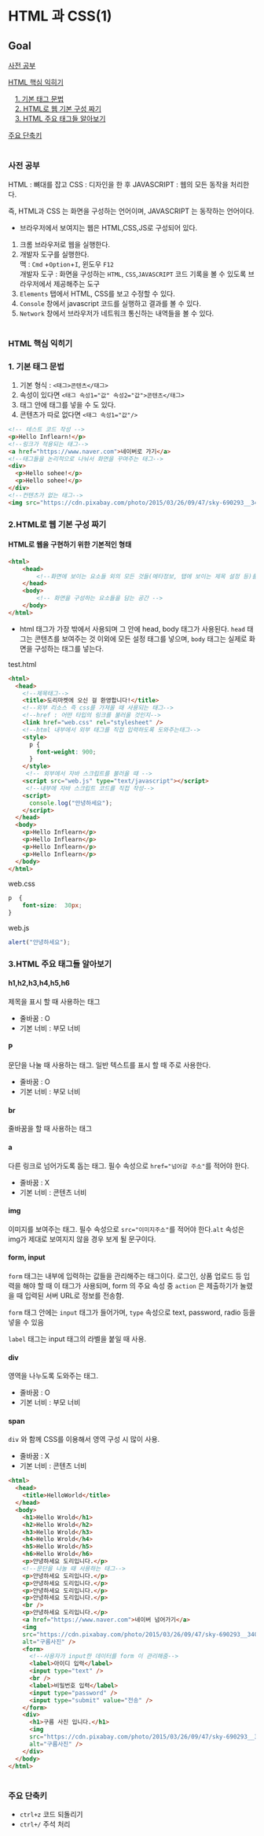 # HTML 과 CSS(1) 
## Goal 
[사전 공부](#사전-공부)

[HTML 핵심 익히기](#html-핵심-익히기) 

　[1. 기본 태그 문법](#기본-태그-문법)  
　[2.  HTML로 웹 기본 구성 짜기](#html로-웹-기본-구성-짜기)  
　[3. HTML 주요 태그들 알아보기](#html-주요-태그들-알아보기)  

[주요 단축키](#주요-단축)
#

### 사전 공부
HTML : 뼈대를 잡고 
CSS : 디자인을 한 후
JAVASCRIPT : 웹의 모든 동작을 처리한다.

즉, HTML과 CSS 는 화면을 구성하는 언어이며,  JAVASCRIPT 는 동작하는 언어이다. 
 
 - 브라우저에서 보여지는 웹은 HTML,CSS,JS로 구성되어 있다.
 1. 크롬 브라우저로 웹을 실행한다.
 2. 개발자 도구를 실행한다.  
 맥 : `Cmd` +`Option`+`I`, 윈도우 `F12`    
 개발자 도구 : 화면을 구성하는 `HTML`, `CSS`,`JAVASCRIPT` 코드 기록을 볼 수 있도록 브라우저에서 제공해주는 도구 
 3. `Elements` 탭에서 HTML, CSS를 보고 수정할 수 있다.
 4. `Console` 창에서 javascript 코드를 실행하고 결과를 볼 수 있다.
 5. `Network` 창에서 브라우저가 네트워크 통신하는 내역들을 볼 수 있다.
 #
### HTML 핵심 익히기

### 1. 기본 태그 문법 
1. 기본 형식 : `<태그>콘텐츠</태그>`
2. 속성이 있다면 `<태그 속성1="값" 속성2="값">콘텐츠</태그>`
3. 태그 안에 태그를 넣을 수 도 있다.
4. 콘텐츠가 따로 없다면 `<태그 속성1="값"/>`
```html 
<!-- 테스트 코드 작성 -->
<p>Hello Inflearn!</p>
<!--링크가 적용되는 태그-->
<a href="https://www.naver.com">네이버로 가기</a>
<!--태그들을 논리적으로 나눠서 화면을 꾸며주는 태그-->
<div>
  <p>Hello sohee!</p>
  <p>Hello sohee!</p>
</div>
<!--컨텐츠가 없는 태그-->
<img src="https://cdn.pixabay.com/photo/2015/03/26/09/47/sky-690293__340.jpg" />
```

### 2.HTML로 웹 기본 구성 짜기 

#### HTML로 웹을 구현하기 위한 기본적인 형태 
```html
<html>
    <head>
        <!--화면에 보이는 요소들 외의 모든 것들(메타정보, 탭에 보이는 제목 설정 등)를 담는 공간-->
    </head>
    <body>
        <!-- 화면을 구성하는 요소들을 담는 공간 -->
    </body>
</html>
```
- html 태그가 가장 밖에서 사용되며 그 안에 head, body 태그가 사용된다.
	`head` 태그는 콘텐츠를 보여주는 것 이외에 모든 설정 태그를 넣으며, `body` 태그는 실제로 화면을 구성하는 태그를 넣는다.
	
test.html 
```html
<html>
  <head>
    <!--제목태그-->
    <title>도리마켓에 오신 걸 환영합니다!</title>
    <!--외부 리소스 즉 css를 가져올 때 사용되는 태그-->
    <!--href : 어떤 타입의 링크를 불러올 것인지-->
    <link href="web.css" rel="stylesheet" />
    <!--html 내부에서 외부 태그를 직접 입력하도록 도와주는태그-->
    <style>
      p {
        font-weight: 900;
      }
    </style>
     <!-- 외부에서 자바 스크립트를 불러올 때 -->
    <script src="web.js" type="text/javascript"></script>
     <!--내부에 자바 스크립트 코드를 직접 작성-->
    <script>
      console.log("안녕하세요");
    </script>
  </head>
  <body>
    <p>Hello Inflearn</p>
    <p>Hello Inflearn</p>
    <p>Hello Inflearn</p>
    <p>Hello Inflearn</p>
  </body>
</html>
```
web.css
```css
p  {
	font-size:  30px;
}
```
web.js
```js
alert("안녕하세요");
```
### 3.HTML 주요 태그들 알아보기 
#### 	h1,h2,h3,h4,h5,h6 
제목을 표시 할 때 사용하는 태그
- 줄바꿈 : O
- 기본 너비 : 부모 너비 
#### P
문단을 나눌 때 사용하는 태그. 일반 텍스트를 표시 할 때 주로 사용한다.
- 줄바꿈 : O
- 기본 너비 : 부모 너비 
#### br 
줄바꿈을 할 때 사용하는 태그 
#### a 
다른 링크로 넘어가도록 돕는 태그. 필수 속성으로 `href="넘어갈 주소"`를 적어야 한다.
- 줄바꿈 : X
- 기본 너비 : 콘텐츠 너비 
#### img 
이미지를 보여주는 태그. 필수 속성으로 `src="이미지주소"`를 적어야 한다.`alt` 속성은 img가 제대로 보여지지 않을 경우 보게 될 문구이다.

#### form, input 
`form` 태그는 내부에 입력하는 값들을 관리해주는 태그이다. 로그인, 상품 업로드 등 입력을 해야 할 때 이 태그가 사용되며, form 의 주요 속성 중 `action` 은 제출하기가 눌렸을 때 입력된 서버 URL로 정보를 전송함.

`form` 태그 안에는 `input` 태그가 들어가며, `type` 속성으로 text, password, radio 등을 넣을 수 있음

`label` 태그는 input 태그의 라벨을 붙일 때 사용.

#### div 
영역을 나누도록 도와주는 태그. 
- 줄바꿈 : O
- 기본 너비 : 부모 너비 

####  span 
`div` 와 함께 CSS를 이용해서 영역 구성 시 많이 사용. 
- 줄바꿈 : X
- 기본 너비 : 콘텐츠 너비 
```html
<html>
  <head>
    <title>HelloWorld</title>
  </head>
  <body>
    <h1>Hello Wrold</h1>
    <h2>Hello Wrold</h2>
    <h3>Hello Wrold</h3>
    <h4>Hello Wrold</h4>
    <h5>Hello Wrold</h5>
    <h6>Hello Wrold</h6>
    <p>안녕하세요 도리입니다.</p>
    <!--문단을 나눌 때 사용하는 태그-->
    <p>안녕하세요 도리입니다.</p>
    <p>안녕하세요 도리입니다.</p>
    <p>안녕하세요 도리입니다.</p>
    <p>안녕하세요 도리입니다.</p>
    <br />
    <p>안녕하세요 도리입니다.</p>
    <a href="https://www.naver.com">네이버 넘어가기</a>
    <img
    src="https://cdn.pixabay.com/photo/2015/03/26/09/47/sky-690293__340.jpg"/
    alt="구름사진" />
    <form>
      <!--사용자가 input한 데이터를 form 이 관리해줌-->
      <label>아이디 입력</label>
      <input type="text" />
      <br />
      <label>비밀번호 입력</label>
      <input type="password" />
      <input type="submit" value="전송" />
    </form>
    <div>
      <h1>구름 사진 입니다.</h1>
      <img
      src="https://cdn.pixabay.com/photo/2015/03/26/09/47/sky-690293__340.jpg"/
      alt="구름사진" />
    </div>
  </body>
</html>
```
#
###  주요 단축키 
- `ctrl+z` 코드 되돌리기
- `ctrl+/` 주석 처리 
